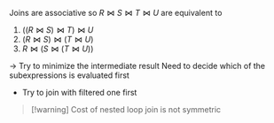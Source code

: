 Joins are associative so $R\bowtie S \bowtie T \bowtie U$ are equivalent to
1. $((R\bowtie S) \bowtie T) \bowtie U$
2. $(R\bowtie S) \bowtie (T \bowtie U)$
3. $R\bowtie (S \bowtie (T \bowtie U))$

→ Try to minimize the intermediate result
Need to decide which of the subexpressions is evaluated first
* Try to join with filtered one first

> [!warning] Cost of nested loop join is not symmetric
